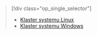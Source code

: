 > [!div class="op_single_selector"]
> * [Klaster systemu Linux](../articles/hdinsight/hdinsight-hadoop-run-samples-linux.md)
> * [Klaster systemu Windows](../articles/hdinsight/hdinsight-run-samples.md)
> 
> 



<!--HONumber=Jan17_HO3-->


